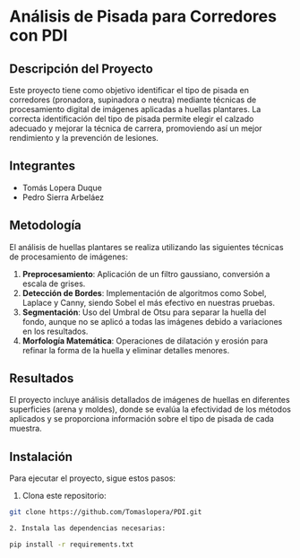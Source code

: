 # Análisis de Pisada para Corredores con PDI

## Descripción del Proyecto
Este proyecto tiene como objetivo identificar el tipo de pisada en corredores (pronadora, supinadora o neutra) mediante técnicas de procesamiento digital de imágenes aplicadas a huellas plantares. La correcta identificación del tipo de pisada permite elegir el calzado adecuado y mejorar la técnica de carrera, promoviendo así un mejor rendimiento y la prevención de lesiones.

## Integrantes
- Tomás Lopera Duque
- Pedro Sierra Arbeláez

## Metodología
El análisis de huellas plantares se realiza utilizando las siguientes técnicas de procesamiento de imágenes:

1. **Preprocesamiento**: Aplicación de un filtro gaussiano, conversión a escala de grises.
2. **Detección de Bordes**: Implementación de algoritmos como Sobel, Laplace y Canny, siendo Sobel el más efectivo en nuestras pruebas.
3. **Segmentación**: Uso del Umbral de Otsu para separar la huella del fondo, aunque no se aplicó a todas las imágenes debido a variaciones en los resultados.
4. **Morfología Matemática**: Operaciones de dilatación y erosión para refinar la forma de la huella y eliminar detalles menores.

## Resultados
El proyecto incluye análisis detallados de imágenes de huellas en diferentes superficies (arena y moldes), donde se evalúa la efectividad de los métodos aplicados y se proporciona información sobre el tipo de pisada de cada muestra.

## Instalación
Para ejecutar el proyecto, sigue estos pasos:

1. Clona este repositorio:
```bash
git clone https://github.com/Tomaslopera/PDI.git

2. Instala las dependencias necesarias:

pip install -r requirements.txt
